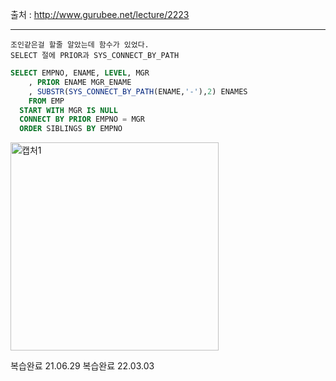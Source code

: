 출처 : http://www.gurubee.net/lecture/2223

----

```
조인같은걸 할줄 알았는데 함수가 있었다.
SELECT 절에 PRIOR과 SYS_CONNECT_BY_PATH
```

```SQL
SELECT EMPNO, ENAME, LEVEL, MGR
    , PRIOR ENAME MGR_ENAME
    , SUBSTR(SYS_CONNECT_BY_PATH(ENAME,'-'),2) ENAMES
    FROM EMP
  START WITH MGR IS NULL
  CONNECT BY PRIOR EMPNO = MGR
  ORDER SIBLINGS BY EMPNO
```
<img width="333" alt="캡처1" src="https://user-images.githubusercontent.com/34879309/85370905-6a221200-b56a-11ea-9579-bfc1501499e6.PNG">



복습완료 21.06.29
복습완료 22.03.03
